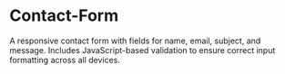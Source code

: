 # Contact-Form
A responsive contact form with fields for name, email, subject, and message. Includes JavaScript-based validation to ensure correct input formatting across all devices.
